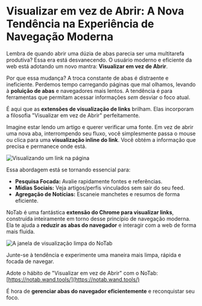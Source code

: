 
# Visualizar em vez de Abrir: A Nova Tendência na Experiência de Navegação Moderna

Lembra de quando abrir uma dúzia de abas parecia ser uma multitarefa produtiva? Essa era está desvanecendo. O usuário moderno e eficiente da web está adotando um novo mantra: **Visualizar em vez de Abrir**.

Por que essa mudança? A troca constante de abas é distraente e ineficiente. Perdemos tempo carregando páginas que mal olhamos, levando à **poluição de abas** e navegadores mais lentos. A tendência é para ferramentas que permitam acessar informações *sem* desviar o foco atual.

É aqui que as **extensões de visualização de links** brilham. Elas incorporam a filosofia "Visualizar em vez de Abrir" perfeitamente.

Imagine estar lendo um artigo e querer verificar uma fonte. Em vez de abrir uma nova aba, interrompendo seu fluxo, você simplesmente passa o mouse ou clica para uma **visualização inline do link**. Você obtém a informação que precisa e permanece onde está.

![Visualizando um link na página](images/notab1.png)

Essa abordagem está se tornando essencial para:
*   **Pesquisa Focada:** Avalie rapidamente fontes e referências.
*   **Mídias Sociais:** Veja artigos/perfis vinculados sem sair do seu feed.
*   **Agregação de Notícias:** Escaneie manchetes e resumos de forma eficiente.

NoTab é uma fantástica **extensão do Chrome para visualizar links**, construída inteiramente em torno desse princípio de navegação moderna. Ela te ajuda a **reduzir as abas do navegador** e interagir com a web de forma mais fluida.

![A janela de visualização limpa do NoTab](images/notab2.png)

Junte-se à tendência e experimente uma maneira mais limpa, rápida e focada de navegar.

Adote o hábito de "Visualizar em vez de Abrir" com o NoTab: [https://notab.wand.tools/](https://notab.wand.tools/)

É hora de **gerenciar abas do navegador eficientemente** e reconquistar seu foco.
